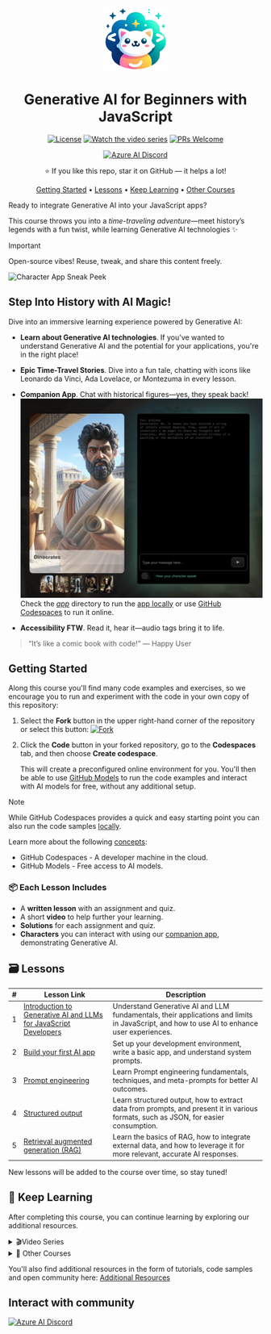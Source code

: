 <div align="center">

<img src="./docs/images/logo.png" alt="" align="center" height="128" />

# Generative AI for Beginners with JavaScript

[![License](https://img.shields.io/badge/License-MIT-blue?style=flat-square)](https://github.com/microsoft/generative-ai-with-javascript/blob/main/LICENSE)
[![Watch the video series](https://img.shields.io/badge/Videos-d95652.svg?style=flat-square&logo=youtube)](https://aka.ms/genai-js)
[![PRs Welcome](https://img.shields.io/badge/PRs-welcome-brightgreen.svg?style=flat-square)](http://makeapullrequest.com)

[![Azure AI Discord](https://dcbadge.limes.pink/api/server/kzRShWzttr)](https://discord.gg/kzRShWzttr)

⭐ If you like this repo, star it on GitHub — it helps a lot!

[Getting Started](#getting-started) • [Lessons](#lessons) • [Keep Learning](#keep-learning) • [Other Courses](#other-courses) 

</div>

Ready to integrate Generative AI into your JavaScript apps? 

This course throws you into a *time-traveling adventure*—meet history’s legends with a fun twist, while learning Generative AI technologies ✨
 
> [!IMPORTANT]  
> Open-source vibes! Reuse, tweak, and share this content freely.
 
![Character App Sneak Peek](./background.png)
 
## Step Into History with AI Magic!
 
Dive into an immersive learning experience powered by Generative AI:  
- **Learn about Generative AI technologies**. If you've wanted to understand Generative AI and the potential for your applications, you're in the right place!
 
- **Epic Time-Travel Stories**.
Dive into a fun tale, chatting with icons like Leonardo da Vinci, Ada Lovelace, or Montezuma in every lesson.
 
- **Companion App**. Chat with historical figures—yes, they speak back!  
  ![Chat with History](./character.png)  
  Check the [_app_](./app/) directory to run the [app locally](./setup.md) or use [GitHub Codespaces](./setup.md) to run it online.
 
 
- **Accessibility FTW**. Read it, hear it—audio tags bring it to life.
 
> “It’s like a comic book with code!” — Happy User
 
## Getting Started
 
Along this course you'll find many code examples and exercises, so we encourage you to run and experiment with the code in your own copy of this repository:
 
1. Select the **Fork** button in the upper right-hand corner of the repository or select this button:
   [![Fork](https://img.shields.io/badge/Fork-Repository-blue?style=flat-square)](https://github.com/microsoft/generative-ai-with-javascript/fork)
 
2. Click the **Code** button in your forked repository, go to the **Codespaces** tab, and then choose **Create codespace**. 

   This will create a preconfigured online environment for you. You'll then be able to use [GitHub Models](https://github.com/marketplace/models) to run the code examples and interact with AI models for free, without any additional setup.

> [!NOTE]
>
> While GitHub Codespaces provides a quick and easy starting point you can also run the code samples [locally](./setup/README.md#Option-2-local-setup).
>
> Learn more about the following [concepts](./setup/README.md):  
>
> - GitHub Codespaces - A developer machine in the cloud.
> - GitHub Models - Free access to AI models.

### 📦 Each Lesson Includes

- A **written lesson** with an assignment and quiz.
- A short **video** to help further your learning.
- **Solutions** for each assignment and quiz.
- **Characters** you can interact with using our [companion app](./app), demonstrating Generative AI.

## 🗃️ Lessons

| # | Lesson Link  | Description |
| ---- | ----------- | ----------- |
| 1 | [Introduction to Generative AI and LLMs for JavaScript Developers](./lessons/01-intro-to-genai) | Understand Generative AI and LLM fundamentals, their applications and limits in JavaScript, and how to use AI to enhance user experiences. |
| 2 | [Build your first AI app](./lessons/02-first-ai-app) | Set up your development environment, write a basic app, and understand system prompts. |
| 3 | [Prompt engineering](./lessons/03-prompt-engineering) | Learn Prompt engineering fundamentals, techniques, and meta-prompts for better AI outcomes. |
| 4 | [Structured output](./lessons/04-structured-output) | Learn structured output, how to extract data from prompts, and present it in various formats, such as JSON, for easier consumption. |
| 5 | [Retrieval augmented generation (RAG)](./lessons/05-rag) | Learn the basics of RAG, how to integrate external data, and how to leverage it for more relevant, accurate AI responses. |

New lessons will be added to the course over time, so stay tuned!

## 🙌 Keep Learning

After completing this course, you can continue learning by exploring our additional resources.

<details>
<summary>🎬Video Series</summary>

| # | Session | Description | Slides | Demo | Script | Video |
|---|---------|-------------|--------|------|--------|-------|
| 0 | Series introduction | Introduces the series and its content. | [pptx](slides/00-intro.pptx) / [pdf](slides/pdf/00-intro.pdf) | - | [Script](sessions/00-intro.md) | [📺](https://www.youtube.com/watch?v=vLYtDgs_zx8&list=PLlrxD0HtieHi5ZpsHULPLxm839IrhmeDk&index=1) |
| 1 | What you need to know about LLMs | Explores what are LLMs, how they're trained, how they work and their limits. | [pptx](slides/01-llms.pptx) / [pdf](slides/pdf/01-llms.pdf) | [Demo](demos/01-llms/) | [Script](sessions/01-llms.md) | [📺](https://www.youtube.com/watch?v=GQ_2OjNZ9aA&list=PLlrxD0HtieHi5ZpsHULPLxm839IrhmeDk&index=2)  |
| 2 | Essential prompt engineering techniques | Practical prompt engineering techniques to get the best out of AI models. | [pptx](slides/02-prompt-engineering.pptx) / [pdf](slides/pdf/02-prompt-engineering.pdf) | [Demo](demos/02-prompt-engineering/) | [Script](sessions/02-prompt-engineering.md) | [📺](https://www.youtube.com/watch?v=gQ6TlyxBmWs&list=PLlrxD0HtieHi5ZpsHULPLxm839IrhmeDk&index=3)  |
| 3 | Improve AI accuracy and reliability with RAG | Introduces Retrieval-Augmented Generation, to use AI with your own data. | [pptx](slides/03-rag.pptx) / [pdf](slides/pdf/03-rag.pdf) | [Demo](demos/03-rag/) | [Script](sessions/03-rag.md) | [📺](https://www.youtube.com/watch?v=xkFOmx5yxIA&list=PLlrxD0HtieHi5ZpsHULPLxm839IrhmeDk&index=4) |
| 4 | Speed up your AI development with LangChain.js | Covers LangChain.js framework core concepts, and how to use it to accelerate AI developments. | [pptx](slides/04-langchainjs.pptx) / [pdf](slides/pdf/04-langchainjs.pdf) | [Demo](demos/04-langchainjs/) | [Script](sessions/04-langchainjs.md) | [📺](https://www.youtube.com/watch?v=02IDU8eCX8o&list=PLlrxD0HtieHi5ZpsHULPLxm839IrhmeDk&index=5) |
| 5 | Run AI models on your local machine with Ollama | Shows how to integrate local AI models into your development workflow. | [pptx](slides/05-local-models.pptx) / [pdf](slides/pdf/05-local-models.pdf) | [Demo](demos/05-local-models/) | [Script](sessions/05-local-models.md) | [📺](https://www.youtube.com/watch?v=dLfNnoPv4AQ&list=PLlrxD0HtieHi5ZpsHULPLxm839IrhmeDk&index=6) |
| 6 | Get started with AI for free using Phi-3 | Experiments with Ollama and Phi-3 model directly from your browser. | [pptx](slides/06-playground.pptx) / [pdf](slides/pdf/06-playground.pdf) | [Demo](demos/06-playground/) | [Script](sessions/06-playground.md) | [📺](https://www.youtube.com/watch?v=Ds32MS9SHzU&list=PLlrxD0HtieHi5ZpsHULPLxm839IrhmeDk&index=7) |
| 7 | Introduction to Azure AI Foundry | Kickstart your journey with Azure AI Foundry. | [pptx](slides/07-ai-foundry.pptx) / [pdf](slides/pdf/07-ai-foundry.pdf) | [Demo](demos/07-ai-foundry/) | [Script](sessions/07-ai-foundry.md) | [📺](https://www.youtube.com/watch?v=9Mo-VOGk8ng&list=PLlrxD0HtieHi5ZpsHULPLxm839IrhmeDk&index=8) |
| 8 | Building Generative AI Apps with Azure Cosmos DB | Build generative AI apps with Azure Cosmos DB and vector search. | [pptx](slides/08-cosmos-db.pptx) / [pdf](slides/pdf/08-cosmos-db.pdf) | [Demo](demos/08-cosmos-db/) | [Script](sessions/08-cosmos-db.md) | [📺](https://www.youtube.com/watch?v=-GQyaLbeqxQ&list=PLlrxD0HtieHi5ZpsHULPLxm839IrhmeDk&index=9)  |
| 9 | Azure tools & services for hosting and storing AI apps | Build, deploy, and scale AI applications using Azure tools. | [pptx](slides/08-azure-tools.pptx) / [pdf](slides/pdf/08-azure-tools.pdf) | - | [Script](sessions/08-azure-tools.md) | [📺](https://www.youtube.com/watch?v=WB6Fpzhwyug&list=PLlrxD0HtieHi5ZpsHULPLxm839IrhmeDk&index=10) |
| 10 | Streaming Generative AI output with the AI Chat Protocol | Integrate streaming easily into your apps with the AI Chat Protocol. | [pptx](slides/10-chat-protocol.pptx) / [pdf](slides/pdf/10-chat-protocol.pdf) | [Demo](demos/10-chat-protocol/) | [Script](sessions/10-chat-protocol.md) | [📺](https://www.youtube.com/watch?v=fzDCW-6hMtU&list=PLlrxD0HtieHi5ZpsHULPLxm839IrhmeDk&index=11) |

</details>

<details>
<summary>🎒 Other Courses</summary>

- [Generative AI for Beginners](https://aka.ms/genai-beginners)
- [Generative AI for Beginners .NET](https://github.com/microsoft/Generative-AI-for-beginners-dotnet)
- [Generative AI with JavaScript](https://github.com/microsoft/generative-ai-with-javascript)
- [AI for Beginners](https://aka.ms/ai-beginners)
- [AI Agents for Beginners - A Course](https://github.com/microsoft/ai-agents-for-beginners)
- [Data Science for Beginners](https://aka.ms/datascience-beginners)
- [ML for Beginners](https://aka.ms/ml-beginners)
- [Cybersecurity for Beginners](https://github.com/microsoft/Security-101) 
- [Web Dev for Beginners](https://aka.ms/webdev-beginners)
- [IoT for Beginners](https://aka.ms/iot-beginners)
- [XR Development for Beginners](https://github.com/microsoft/xr-development-for-beginners)
- [Mastering GitHub Copilot for Paired Programming](https://github.com/microsoft/Mastering-GitHub-Copilot-for-Paired-Programming)
- [Mastering GitHub Copilot for C#/.NET Developers](https://github.com/microsoft/mastering-github-copilot-for-dotnet-csharp-developers)
- [Choose Your Own Copilot Adventure](https://github.com/microsoft/CopilotAdventures)
</details>

You'll also find additional resources in the form of tutorials, code samples and open community here: [Additional Resources](./docs/additional-resources.md)

## Interact with community

[![Azure AI Discord](https://dcbadge.limes.pink/api/server/kzRShWzttr)](https://discord.gg/kzRShWzttr)

